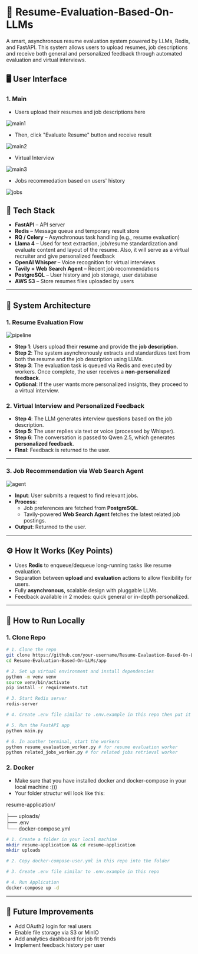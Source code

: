 # 🧠 Resume-Evaluation-Based-On-LLMs

A smart, asynchronous resume evaluation system powered by LLMs, Redis, and FastAPI. This system allows users to upload resumes, job descriptions and receive both general and personalized feedback through automated evaluation and virtual interviews.

## 🖥️ User Interface

### 1. Main
- Users upload their resumes and job descriptions here

![main1](https://github.com/user-attachments/assets/058a60e2-78c2-48a0-ac24-edce3a6e5065)

- Then, click "Evaluate Resume" button and receive result

![main2](https://github.com/user-attachments/assets/46efc1e0-c41e-45e9-a977-6ba557a865ce)

- Virtual Interview
  
![main3](https://github.com/user-attachments/assets/e498d49a-ce9a-4841-bc03-cf7ccf66aeb6)

- Jobs recommedation based on users' history
  
![jobs](https://github.com/user-attachments/assets/470f5f6e-e2f1-4c4a-aceb-c39e6c4554ee)

## 🔧 Tech Stack

- **FastAPI** – API server
- **Redis** – Message queue and temporary result store
- **RQ / Celery** – Asynchronous task handling (e.g., resume evaluation)
- **Llama 4** – Used for text extraction, job/resume standardization and evaluate content and layout of the resume. Also, it will serve as a virtual recruiter and give personalized feedback
- **OpenAI Whisper** – Voice recognition for virtual interviews
- **Tavily + Web Search Agent** – Recent job recommendations
- **PostgreSQL** – User history and job storage, user database
- **AWS S3** – Store resumes files uploaded by users

---

## 🚀 System Architecture

### 1. Resume Evaluation Flow

![pipeline](https://github.com/user-attachments/assets/40f75ec5-7624-4539-9e13-4c62e0013cea)

- **Step 1**: Users upload their **resume** and provide the **job description**.
- **Step 2**: The system asynchronously extracts and standardizes text from both the resume and the job description using LLMs.
- **Step 3**: The evaluation task is queued via Redis and executed by workers. Once complete, the user receives a **non-personalized feedback**.
- **Optional**: If the user wants more personalized insights, they proceed to a virtual interview.

### 2. Virtual Interview and Personalized Feedback

- **Step 4**: The LLM generates interview questions based on the job description.
- **Step 5**: The user replies via text or voice (processed by Whisper).
- **Step 6**: The conversation is passed to Qwen 2.5, which generates **personalized feedback**.
- **Final**: Feedback is returned to the user.

---

### 3. Job Recommendation via Web Search Agent

![agent](https://github.com/user-attachments/assets/986a83f0-c182-4bb4-9f75-af56cd0dc805)


- **Input**: User submits a request to find relevant jobs.
- **Process**:
  - Job preferences are fetched from **PostgreSQL**.
  - Tavily-powered **Web Search Agent** fetches the latest related job postings.
- **Output**: Returned to the user.

---


## ⚙️ How It Works (Key Points)

- Uses **Redis** to enqueue/dequeue long-running tasks like resume evaluation.
- Separation between **upload** and **evaluation** actions to allow flexibility for users.
- Fully **asynchronous**, scalable design with pluggable LLMs.
- Feedback available in 2 modes: quick general or in-depth personalized.

---

## 🧪 How to Run Locally

### 1. Clone Repo
```bash
# 1. Clone the repo
git clone https://github.com/your-username/Resume-Evaluation-Based-On-LLMs.git
cd Resume-Evaluation-Based-On-LLMs/app

# 2. Set up virtual environment and install dependencies
python -m venv venv
source venv/bin/activate
pip install -r requirements.txt

# 3. Start Redis server
redis-server

# 4. Create .env file similar to .env.example in this repo then put it into folder app/

# 5. Run the FastAPI app
python main.py

# 6. In another terminal, start the workers
python resume_evaluation_worker.py # for resume evaluation worker
python related_jobs_worker.py # for related jobs retrieval worker
```

### 2. Docker
- Make sure that you have installed docker and docker-compose in your local machine :)))
- Your folder structur will look like this:
  
resume-application/

├── uploads/               
├── .env                   
└── docker-compose.yml

```bash
# 1. Create a folder in your local machine
mkdir resume-application && cd resume-application
mkdir uploads

# 2. Copy docker-compose-user.yml in this repo into the folder

# 3. Create .env file similar to .env.example in this repo

# 4. Run Application
docker-compose up -d
```

---


## 📌 Future Improvements

- Add OAuth2 login for real users
- Enable file storage via S3 or MinIO
- Add analytics dashboard for job fit trends
- Implement feedback history per user

